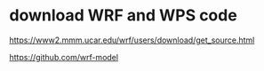 # download WRF and WPS code

https://www2.mmm.ucar.edu/wrf/users/download/get_source.html

https://github.com/wrf-model
